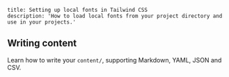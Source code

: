 ```
title: Setting up local fonts in Tailwind CSS
description: 'How to load local fonts from your project directory and use in your projects.'
```
## Writing content

Learn how to write your `content/`, supporting Markdown, YAML, JSON and CSV.